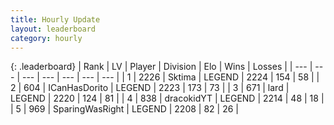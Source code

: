 ```yaml
---
title: Hourly Update
layout: leaderboard
category: hourly
---
```


{: .leaderboard}
| Rank | LV | Player | Division | Elo | Wins | Losses |
| --- | --- | --- | --- | --- | --- | --- |
| <span data-change="1">1</span> | 2226 | <span title="ID: 353063">Sktima</span> | LEGEND | <span data-change="0">2224</span> | <span data-change="0">154</span> | <span data-change="0">58</span> |
| <span data-change="-1">2</span> | 604 | <span title="ID: 415713">ICanHasDorito</span> | LEGEND | <span data-change="-39">2223</span> | <span data-change="6">173</span> | <span data-change="6">73</span> |
| <span data-change="0">3</span> | 671 | <span title="ID: 515615">lard</span> | LEGEND | <span data-change="0">2220</span> | <span data-change="0">124</span> | <span data-change="0">81</span> |
| <span data-change="0">4</span> | 838 | <span title="ID: 4106">dracokidYT</span> | LEGEND | <span data-change="0">2214</span> | <span data-change="0">48</span> | <span data-change="0">18</span> |
| <span data-change="0">5</span> | 969 | <span title="ID: 402846">SparingWasRight</span> | LEGEND | <span data-change="0">2208</span> | <span data-change="0">82</span> | <span data-change="0">26</span> |